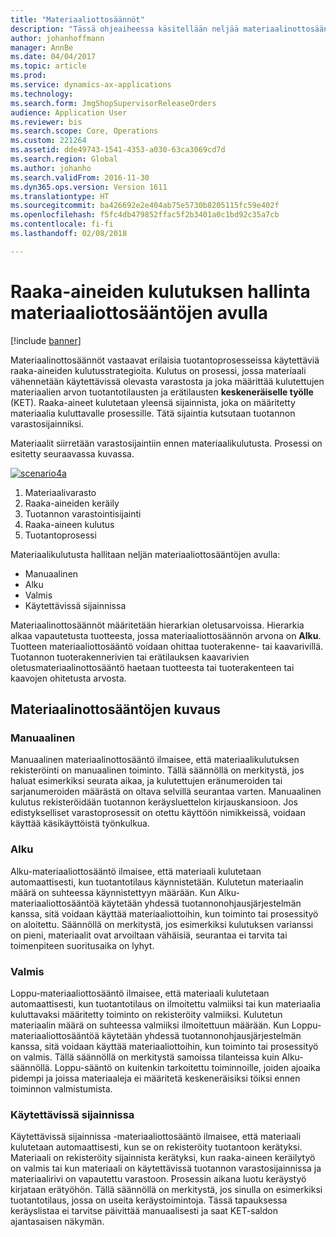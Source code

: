 ```yaml
---
title: "Materiaaliottosäännöt"
description: "Tässä ohjeaiheessa käsitellään neljää materiaalinottosääntöä, joita käytetään raaka-aineiden kulutuksessa."
author: johanhoffmann
manager: AnnBe
ms.date: 04/04/2017
ms.topic: article
ms.prod: 
ms.service: dynamics-ax-applications
ms.technology: 
ms.search.form: JmgShopSupervisorReleaseOrders
audience: Application User
ms.reviewer: bis
ms.search.scope: Core, Operations
ms.custom: 221264
ms.assetid: dde49743-1541-4353-a030-63ca3069cd7d
ms.search.region: Global
ms.author: johanho
ms.search.validFrom: 2016-11-30
ms.dyn365.ops.version: Version 1611
ms.translationtype: HT
ms.sourcegitcommit: ba426692e2e404ab75e5730b8205115fc59e402f
ms.openlocfilehash: f5fc4db479852ffac5f2b3401a0c1bd92c35a7cb
ms.contentlocale: fi-fi
ms.lasthandoff: 02/08/2018

---
```


# <a name="controlling-raw-material-consumption-by-using-flushing-principles"></a>Raaka-aineiden kulutuksen hallinta materiaaliottosääntöjen avulla

[!include [banner](../includes/banner.md)]

Materiaalinottosäännöt vastaavat erilaisia tuotantoprosesseissa käytettäviä raaka-aineiden kulutusstrategioita. Kulutus on prosessi, jossa materiaali vähennetään käytettävissä olevasta varastosta ja joka määrittää kulutettujen materiaalien arvon tuotantotilausten ja erätilausten **keskeneräiselle työlle** (KET). Raaka-aineet kulutetaan yleensä sijainnista, joka on määritetty materiaalia kuluttavalle prosessille. Tätä sijaintia kutsutaan tuotannon varastosijainniksi.

Materiaalit siirretään varastosijaintiin ennen materiaalikulutusta. Prosessi on esitetty seuraavassa kuvassa.

[![scenario4a](./media/scenario4a.png)](./media/scenario4a.png)

1. Materiaalivarasto
2. Raaka-aineiden keräily
3. Tuotannon varastointisijainti
4. Raaka-aineen kulutus
5. Tuotantoprosessi

Materiaalikulutusta hallitaan neljän materiaaliottosääntöjen avulla:

- Manuaalinen
- Alku
- Valmis
- Käytettävissä sijainnissa

Materiaalinottosäännöt määritetään hierarkian oletusarvoissa. Hierarkia alkaa vapautetusta tuotteesta, jossa materiaaliottosäännön arvona on **Alku**. Tuotteen materiaaliottosääntö voidaan ohittaa tuoterakenne- tai kaavarivillä. Tuotannon tuoterakennerivien tai erätilauksen kaavarivien oletusmateriaalinottosääntö haetaan tuotteesta tai tuoterakenteen tai kaavojen ohitetusta arvosta.

## <a name="description-of-the-flushing-principles"></a>Materiaalinottosääntöjen kuvaus

### <a name="manual"></a>Manuaalinen
Manuaalinen materiaalinottosääntö ilmaisee, että materiaalikulutuksen rekisteröinti on manuaalinen toiminto. Tällä säännöllä on merkitystä, jos haluat esimerkiksi seurata aikaa, ja kulutettujen eränumeroiden tai sarjanumeroiden määrästä on oltava selvillä seurantaa varten. Manuaalinen kulutus rekisteröidään tuotannon keräysluettelon kirjauskansioon. Jos edistykselliset varastoprosessit on otettu käyttöön nimikkeissä, voidaan käyttää käsikäyttöistä työnkulkua.

### <a name="start"></a>Alku
Alku-materiaaliottosääntö ilmaisee, että materiaali kulutetaan automaattisesti, kun tuotantotilaus käynnistetään. Kulutetun materiaalin määrä on suhteessa käynnistettyyn määrään. Kun Alku-materiaaliottosääntöä käytetään yhdessä tuotannonohjausjärjestelmän kanssa, sitä voidaan käyttää materiaaliottoihin, kun toiminto tai prosessityö on aloitettu. Säännöllä on merkitystä, jos esimerkiksi kulutuksen varianssi on pieni, materiaalit ovat arvoiltaan vähäisiä, seurantaa ei tarvita tai toimenpiteen suoritusaika on lyhyt. 

### <a name="finish"></a>Valmis
Loppu-materiaaliottosääntö ilmaisee, että materiaali kulutetaan automaattisesti, kun tuotantotilaus on ilmoitettu valmiiksi tai kun materiaalia kuluttavaksi määritetty toiminto on rekisteröity valmiiksi. Kulutetun materiaalin määrä on suhteessa valmiiksi ilmoitettuun määrään. Kun Loppu-materiaaliottosääntöä käytetään yhdessä tuotannonohjausjärjestelmän kanssa, sitä voidaan käyttää materiaaliottoihin, kun toiminto tai prosessityö on valmis. Tällä säännöllä on merkitystä samoissa tilanteissa kuin Alku-säännöllä. Loppu-sääntö on kuitenkin tarkoitettu toiminnoille, joiden ajoaika pidempi ja joissa materiaaleja ei määritetä keskeneräisiksi töiksi ennen toiminnon valmistumista. 

### <a name="available-at-location"></a>Käytettävissä sijainnissa
Käytettävissä sijainnissa -materiaaliottosääntö ilmaisee, että materiaali kulutetaan automaattisesti, kun se on rekisteröity tuotantoon kerätyksi. Materiaali on rekisteröity sijainnista kerätyksi, kun raaka-aineen keräilytyö on valmis tai kun materiaali on käytettävissä tuotannon varastosijainnissa ja materiaalirivi on vapautettu varastoon. Prosessin aikana luotu keräystyö kirjataan erätyöhön. Tällä säännöllä on merkitystä, jos sinulla on esimerkiksi tuotantotilaus, jossa on useita keräystoimintoja. Tässä tapauksessa keräyslistaa ei tarvitse päivittää manuaalisesti ja saat KET-saldon ajantasaisen näkymän.


